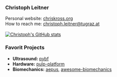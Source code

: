 ### Christoph Leitner

Personal website: [chriskross.org](http://www.chriskross.org/)\
How to reach me: [christoph.leitner@tugraz.at](mailto:christoph.leitner@tugraz.at)\
\
[![Christoph's GitHub stats](https://github-readme-stats.vercel.app/api?username=luuleitner&hide=prs,issues,&count_private=true&show_icons=true)](https://github.com/anuraghazra/github-readme-stats)


### Favorit Projects
* **Ultrasound:** [pybf](https://github.com/Sergio5714/pybf)
* **Hardware:** [pulp-platform](https://github.com/pulp-platform)
* **Biomechanics:** [aepus](https://github.com/iis-eth-zurich/AEPUS), [awesome-biomechanics](https://github.com/modenaxe/awesome-biomechanics)
